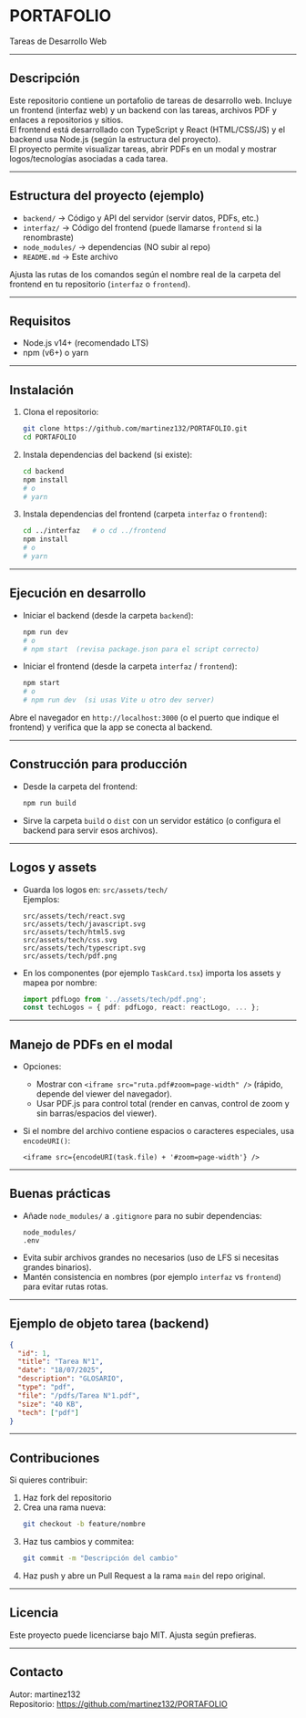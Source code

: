 # PORTAFOLIO

Tareas de Desarrollo Web

---

## Descripción

Este repositorio contiene un portafolio de tareas de desarrollo web. Incluye un frontend (interfaz web) y un backend con las tareas, archivos PDF y enlaces a repositorios y sitios.  
El frontend está desarrollado con TypeScript y React (HTML/CSS/JS) y el backend usa Node.js (según la estructura del proyecto).  
El proyecto permite visualizar tareas, abrir PDFs en un modal y mostrar logos/tecnologías asociadas a cada tarea.

---

## Estructura del proyecto (ejemplo)

- `backend/`    → Código y API del servidor (servir datos, PDFs, etc.)
- `interfaz/`   → Código del frontend (puede llamarse `frontend` si la renombraste)
- `node_modules/` → dependencias (NO subir al repo)
- `README.md`   → Este archivo

Ajusta las rutas de los comandos según el nombre real de la carpeta del frontend en tu repositorio (`interfaz` o `frontend`).

---

## Requisitos

- Node.js v14+ (recomendado LTS)
- npm (v6+) o yarn

---

## Instalación

1. Clona el repositorio:
   ```bash
   git clone https://github.com/martinez132/PORTAFOLIO.git
   cd PORTAFOLIO
   ```

2. Instala dependencias del backend (si existe):
   ```bash
   cd backend
   npm install
   # o
   # yarn
   ```

3. Instala dependencias del frontend (carpeta `interfaz` o `frontend`):
   ```bash
   cd ../interfaz   # o cd ../frontend
   npm install
   # o
   # yarn
   ```

---

## Ejecución en desarrollo

- Iniciar el backend (desde la carpeta `backend`):
  ```bash
  npm run dev
  # o
  # npm start  (revisa package.json para el script correcto)
  ```

- Iniciar el frontend (desde la carpeta `interfaz` / `frontend`):
  ```bash
  npm start
  # o
  # npm run dev  (si usas Vite u otro dev server)
  ```

Abre el navegador en `http://localhost:3000` (o el puerto que indique el frontend) y verifica que la app se conecta al backend.

---

## Construcción para producción

- Desde la carpeta del frontend:
  ```bash
  npm run build
  ```

- Sirve la carpeta `build` o `dist` con un servidor estático (o configura el backend para servir esos archivos).

---

## Logos y assets

- Guarda los logos en: `src/assets/tech/`  
  Ejemplos:
  ```
  src/assets/tech/react.svg
  src/assets/tech/javascript.svg
  src/assets/tech/html5.svg
  src/assets/tech/css.svg
  src/assets/tech/typescript.svg
  src/assets/tech/pdf.png
  ```

- En los componentes (por ejemplo `TaskCard.tsx`) importa los assets y mapea por nombre:
  ```ts
  import pdfLogo from '../assets/tech/pdf.png';
  const techLogos = { pdf: pdfLogo, react: reactLogo, ... };
  ```

---

## Manejo de PDFs en el modal

- Opciones:
  - Mostrar con `<iframe src="ruta.pdf#zoom=page-width" />` (rápido, depende del viewer del navegador).
  - Usar PDF.js para control total (render en canvas, control de zoom y sin barras/espacios del viewer).

- Si el nombre del archivo contiene espacios o caracteres especiales, usa `encodeURI()`:
  ```tsx
  <iframe src={encodeURI(task.file) + '#zoom=page-width'} />
  ```

---

## Buenas prácticas

- Añade `node_modules/` a `.gitignore` para no subir dependencias:
  ```
  node_modules/
  .env
  ```
- Evita subir archivos grandes no necesarios (uso de LFS si necesitas grandes binarios).
- Mantén consistencia en nombres (por ejemplo `interfaz` vs `frontend`) para evitar rutas rotas.

---

## Ejemplo de objeto tarea (backend)

```json
{
  "id": 1,
  "title": "Tarea N°1",
  "date": "18/07/2025",
  "description": "GLOSARIO",
  "type": "pdf",
  "file": "/pdfs/Tarea N°1.pdf",
  "size": "40 KB",
  "tech": ["pdf"]
}
```

---

## Contribuciones

Si quieres contribuir:

1. Haz fork del repositorio  
2. Crea una rama nueva:
   ```bash
   git checkout -b feature/nombre
   ```
3. Haz tus cambios y commitea:
   ```bash
   git commit -m "Descripción del cambio"
   ```
4. Haz push y abre un Pull Request a la rama `main` del repo original.

---

## Licencia

Este proyecto puede licenciarse bajo MIT. Ajusta según prefieras.

---

## Contacto

Autor: martinez132  
Repositorio: https://github.com/martinez132/PORTAFOLIO
